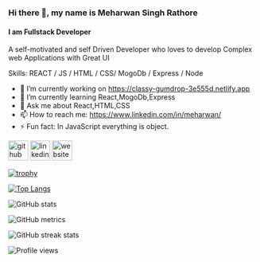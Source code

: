 ### Hi there 👋, my name is Meharwan Singh Rathore
#### I am Fullstack Developer

A self-motivated and self Driven Developer who loves to develop Complex web Applications with Great UI

Skills:  REACT / JS / HTML / CSS/ MogoDb / Express / Node

- 🔭 I’m currently working on https://classy-gumdrop-3e555d.netlify.app 
- 🌱 I’m currently learning React,MogoDb,Express 
- 💬 Ask me about React,HTML,CSS 
- 📫 How to reach me: https://www.linkedin.com/in/meharwan/ 
- ⚡ Fun fact: In JavaScript everything is object. 


[<img src='https://cdn.jsdelivr.net/npm/simple-icons@3.0.1/icons/github.svg' alt='github' height='40'>](https://github.com/MsRathode1)  [<img src='https://cdn.jsdelivr.net/npm/simple-icons@3.0.1/icons/linkedin.svg' alt='linkedin' height='40'>](https://www.linkedin.com/in/https://www.linkedin.com/in/meharwan//)  [<img src='https://cdn.jsdelivr.net/npm/simple-icons@3.0.1/icons/icloud.svg' alt='website' height='40'>](https://msrathode1.github.io)  

[![trophy](https://github-profile-trophy.vercel.app/?username=MsRathode1)](https://github.com/ryo-ma/github-profile-trophy)

[![Top Langs](https://github-readme-stats.vercel.app/api/top-langs/?username=MsRathode1)](https://github.com/anuraghazra/github-readme-stats)

![GitHub stats](https://github-readme-stats.vercel.app/api?username=MsRathode1&show_icons=true&count_private=true)  

![GitHub metrics](https://metrics.lecoq.io/MsRathode1)  

![GitHub streak stats](https://streak-stats.demolab.com/?user=MsRathode1)  

![Profile views](https://gpvc.arturio.dev/MsRathode1)  
